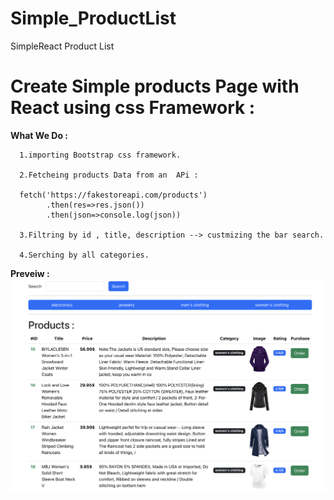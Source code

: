 # Simple_ProductList
SimpleReact Product List 
#  Create Simple products Page with React using css Framework :  
**What We Do :**

      1.importing Bootstrap css framework.   
      
      2.Fetcheing products Data from an  APi :

      fetch('https://fakestoreapi.com/products')
            .then(res=>res.json())
            .then(json=>console.log(json))
            
      3.Filtring by id , title, description --> custmizing the bar search. 
            
      4.Serching by all categories. 
      
**Preveiw :**
![Screenshot](https://github.com/omarignammas/Simple_ProductList/blob/4fbcc4f91679620e1b4bae60ab16d2b8f70a0de0/Screenshot%202024-07-24%20at%2014.03.40.png)
